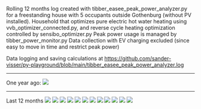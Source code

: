 Rolling 12 months log created with tibber_easee_peak_power_analyzer.py
for a freestanding house with 5 occupants outside Gothenburg (without PV installed).
Household that optimizes pure electric hot water heating using vvb_optimizer_connected.py,
and reverse cycle heating optimization controlled by sensibo_optimizer.py
Peak power usage is managed by tibber_power_monitor.py
Data collection with EV charging excluded (since easy to move in time and restrict peak power)

Data logging and saving calculations at https://github.com/sander-visser/py-playground/blob/main/tibber_easee_peak_power_analyzer.log

---
One year ago:
<img src="2024-05-01_2024-05-31.png">

---

Last 12 months
<img src="2025-05-01_2025-05-31.png">
<img src="2025-04-01_2025-04-30.png">
<img src="2025-03-01_2025-03-31.png">
<img src="2025-02-01_2025-02-28.png">
<img src="2025-01-01_2025-01-31.png">
<img src="2024-12-01_2024-12-31.png">
<img src="2024-11-01_2024-11-30.png">
<img src="2024-10-01_2024-10-31.png">
<img src="2024-09-01_2024-09-30.png">
<img src="2024-08-01_2024-08-31.png">
<img src="2024-07-01_2024-07-31.png">
<img src="2024-06-01_2024-06-30.png">
